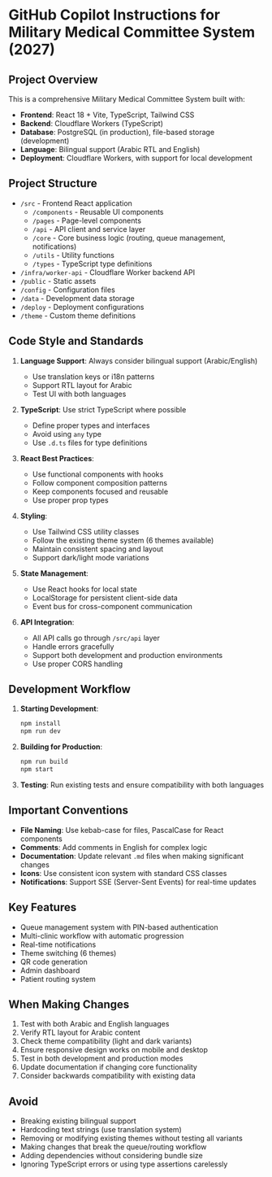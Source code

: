 # GitHub Copilot Instructions for Military Medical Committee System (2027)

## Project Overview

This is a comprehensive Military Medical Committee System built with:
- **Frontend**: React 18 + Vite, TypeScript, Tailwind CSS
- **Backend**: Cloudflare Workers (TypeScript)
- **Database**: PostgreSQL (in production), file-based storage (development)
- **Language**: Bilingual support (Arabic RTL and English)
- **Deployment**: Cloudflare Workers, with support for local development

## Project Structure

- `/src` - Frontend React application
  - `/components` - Reusable UI components
  - `/pages` - Page-level components
  - `/api` - API client and service layer
  - `/core` - Core business logic (routing, queue management, notifications)
  - `/utils` - Utility functions
  - `/types` - TypeScript type definitions
- `/infra/worker-api` - Cloudflare Worker backend API
- `/public` - Static assets
- `/config` - Configuration files
- `/data` - Development data storage
- `/deploy` - Deployment configurations
- `/theme` - Custom theme definitions

## Code Style and Standards

1. **Language Support**: Always consider bilingual support (Arabic/English)
   - Use translation keys or i18n patterns
   - Support RTL layout for Arabic
   - Test UI with both languages

2. **TypeScript**: Use strict TypeScript where possible
   - Define proper types and interfaces
   - Avoid using `any` type
   - Use `.d.ts` files for type definitions

3. **React Best Practices**:
   - Use functional components with hooks
   - Follow component composition patterns
   - Keep components focused and reusable
   - Use proper prop types

4. **Styling**:
   - Use Tailwind CSS utility classes
   - Follow the existing theme system (6 themes available)
   - Maintain consistent spacing and layout
   - Support dark/light mode variations

5. **State Management**:
   - Use React hooks for local state
   - LocalStorage for persistent client-side data
   - Event bus for cross-component communication

6. **API Integration**:
   - All API calls go through `/src/api` layer
   - Handle errors gracefully
   - Support both development and production environments
   - Use proper CORS handling

## Development Workflow

1. **Starting Development**:
   ```bash
   npm install
   npm run dev
   ```

2. **Building for Production**:
   ```bash
   npm run build
   npm start
   ```

3. **Testing**: Run existing tests and ensure compatibility with both languages

## Important Conventions

- **File Naming**: Use kebab-case for files, PascalCase for React components
- **Comments**: Add comments in English for complex logic
- **Documentation**: Update relevant `.md` files when making significant changes
- **Icons**: Use consistent icon system with standard CSS classes
- **Notifications**: Support SSE (Server-Sent Events) for real-time updates

## Key Features

- Queue management system with PIN-based authentication
- Multi-clinic workflow with automatic progression
- Real-time notifications
- Theme switching (6 themes)
- QR code generation
- Admin dashboard
- Patient routing system

## When Making Changes

1. Test with both Arabic and English languages
2. Verify RTL layout for Arabic content
3. Check theme compatibility (light and dark variants)
4. Ensure responsive design works on mobile and desktop
5. Test in both development and production modes
6. Update documentation if changing core functionality
7. Consider backwards compatibility with existing data

## Avoid

- Breaking existing bilingual support
- Hardcoding text strings (use translation system)
- Removing or modifying existing themes without testing all variants
- Making changes that break the queue/routing workflow
- Adding dependencies without considering bundle size
- Ignoring TypeScript errors or using type assertions carelessly
